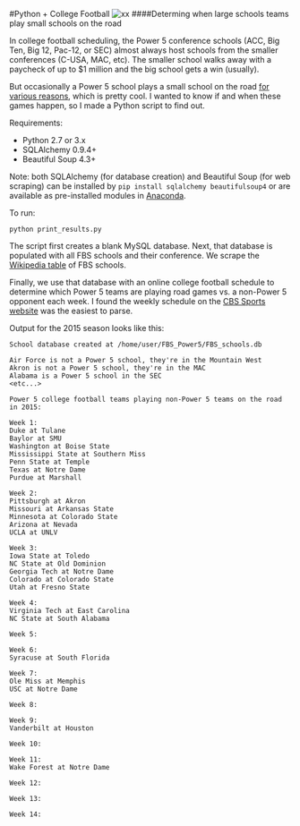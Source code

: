 #Python + College Football ![xx](http://i.imgur.com/YLw9efKt.png)
####Determing when large schools teams play small schools on the road

In college football scheduling, the Power 5 conference schools (ACC, Big Ten, Big 12, Pac-12, or SEC) almost always host schools from the smaller conferences (C-USA, MAC, etc).  The smaller school walks away with a paycheck of up to $1 million and the big school gets a win (usually).  

But occasionally a Power 5 school plays a small school on the road [for various reasons](http://espn.go.com/blog/acc/post/_/id/74265/acc-hits-the-road-vs-group-of-5), which is pretty cool. I wanted to know if and when these games happen, so I made a Python script to find out.

Requirements: 

+ Python 2.7 or 3.x
+ SQLAlchemy 0.9.4+
+ Beautiful Soup 4.3+

Note: both SQLAlchemy (for database creation) and Beautiful Soup (for web scraping) can be installed by `pip install sqlalchemy beautifulsoup4` or are available as pre-installed modules in [Anaconda](https://store.continuum.io/cshop/anaconda/).  

To run:

```
python print_results.py
```

The script first creates a blank MySQL database. Next, that database is populated with all FBS schools and their conference.  We scrape the [Wikipedia table](http://en.wikipedia.org/wiki/List_of_NCAA_Division_I_FBS_football_programs) of FBS schools.

Finally, we use that database with an online college football schedule to determine which Power 5 teams are playing road games vs. a non-Power 5 opponent each week.  I found the weekly schedule on the [CBS Sports website](http://www.cbssports.com/collegefootball/schedules/FBS/week1) was the easiest to parse.

Output for the 2015 season looks like this:

```
School database created at /home/user/FBS_Power5/FBS_schools.db

Air Force is not a Power 5 school, they're in the Mountain West
Akron is not a Power 5 school, they're in the MAC
Alabama is a Power 5 school in the SEC
<etc...>

Power 5 college football teams playing non-Power 5 teams on the road in 2015:

Week 1:
Duke at Tulane
Baylor at SMU
Washington at Boise State
Mississippi State at Southern Miss
Penn State at Temple
Texas at Notre Dame
Purdue at Marshall
 
Week 2:
Pittsburgh at Akron
Missouri at Arkansas State
Minnesota at Colorado State
Arizona at Nevada
UCLA at UNLV
 
Week 3:
Iowa State at Toledo
NC State at Old Dominion
Georgia Tech at Notre Dame
Colorado at Colorado State
Utah at Fresno State
 
Week 4:
Virginia Tech at East Carolina
NC State at South Alabama
 
Week 5:
 
Week 6:
Syracuse at South Florida
 
Week 7:
Ole Miss at Memphis
USC at Notre Dame
 
Week 8:
 
Week 9:
Vanderbilt at Houston
 
Week 10:
 
Week 11:
Wake Forest at Notre Dame
 
Week 12:
 
Week 13:
 
Week 14:

```

